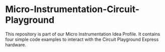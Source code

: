 # Micro-Instrumentation-Circuit-Playground
This repository is part of our Micro Instrumentation Idea Profile. It contains four simple code examples to interact with the Circuit Playground Express hardware.
